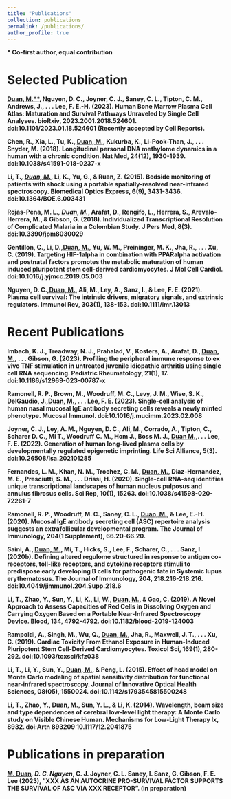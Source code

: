 ```yaml
---
title: "Publications"
collection: publications
permalink: /publications/
author_profile: true
---
```


<strong>* Co-first author, equal contribution</strong>
# Selected Publication

<i class="fa fa-file-text-o"></i> <u><strong>Duan, M.**</u>, Nguyen, D. C., Joyner, C. J., Saney, C. L., Tipton, C. M., Andrews, J., . . . Lee, F. E.-H. (2023). Human Bone Marrow Plasma Cell Atlas: Maturation and Survival Pathways Unraveled by Single Cell Analyses. bioRxiv, 2023.2001.2018.524601. doi:10.1101/2023.01.18.524601 (**Recently accepted by Cell Reports**).

<i class="fa fa-file-text-o"></i> Chen, R., Xia, L., Tu, K., <u><strong>Duan, M.</strong></u>, Kukurba, K., Li-Pook-Than, J., . . . Snyder, M. (2018). Longitudinal personal DNA methylome dynamics in a human with a chronic condition. Nat Med, 24(12), 1930-1939. doi:10.1038/s41591-018-0237-x

<i class="fa fa-file-text-o"></i> Li, T.<sup>*</sup>, <u><strong>Duan, M.</strong><sup>*</sup></u>, Li, K., Yu, G., & Ruan, Z. (2015). Bedside monitoring of patients with shock using a portable spatially-resolved near-infrared spectroscopy. Biomedical Optics Express, 6(9), 3431-3436. doi:10.1364/BOE.6.003431

<i class="fa fa-file-text-o"></i> Rojas-Pena, M. L.<sup>*</sup>, <u><strong>Duan, M.</strong><sup>*</sup></u>, Arafat, D., Rengifo, L., Herrera, S., Arevalo-Herrera, M., & Gibson, G. (2018). Individualized Transcriptional Resolution of Complicated Malaria in a Colombian Study. J Pers Med, 8(3). doi:10.3390/jpm8030029


<i class="fa fa-file-text-o"></i> Gentillon, C., Li, D.,<u><strong>Duan, M.</strong></u>, Yu, W. M., Preininger, M. K., Jha, R., . . . Xu, C. (2019). Targeting HIF-1alpha in combination with PPARalpha activation and postnatal factors promotes the metabolic maturation of human induced pluripotent stem cell-derived cardiomyocytes. J Mol Cell Cardiol. doi:10.1016/j.yjmcc.2019.05.003


<i class="fa fa-file-text-o"></i> Nguyen, D. C.,<u><strong>Duan, M.</strong></u>, Ali, M., Ley, A., Sanz, I., & Lee, F. E. (2021). Plasma cell survival: The intrinsic drivers, migratory signals, and extrinsic regulators. Immunol Rev, 303(1), 138-153. doi:10.1111/imr.13013

# Recent Publications

<i class="fa fa-file-text-o"></i> Imbach, K. J., Treadway, N. J., Prahalad, V., Kosters, A., Arafat, D., <u><strong>Duan, M.</strong></u>, . . . Gibson, G. (2023). Profiling the peripheral immune response to ex vivo TNF stimulation in untreated juvenile idiopathic arthritis using single cell RNA sequencing. Pediatric Rheumatology, 21(1), 17. doi:10.1186/s12969-023-00787-x


<i class="fa fa-file-text-o"></i> Ramonell, R. P., Brown, M., Woodruff, M. C., Levy, J. M., Wise, S. K., DelGaudio, J.,<u><strong>Duan, M.</strong></u>, . . . Lee, F. E. (2023). Single-cell analysis of human nasal mucosal IgE antibody secreting cells reveals a newly minted phenotype. Mucosal Immunol. doi:10.1016/j.mucimm.2023.02.008


<i class="fa fa-file-text-o"></i> Joyner, C. J., Ley, A. M., Nguyen, D. C., Ali, M., Corrado, A., Tipton, C., Scharer D. C., Mi T., Woodruff C. M., Hom J., Boss M. J., <u><strong>Duan M.</strong></u>,. . . Lee, F. E. (2022). Generation of human long-lived plasma cells by developmentally regulated epigenetic imprinting. Life Sci Alliance, 5(3). doi:10.26508/lsa.202101285


<i class="fa fa-file-text-o"></i> Fernandes, L. M., Khan, N. M., Trochez, C. M., <u><strong>Duan, M.</strong></u>, Diaz-Hernandez, M. E., Presciutti, S. M., . . . Drissi, H. (2020). Single-cell RNA-seq identifies unique transcriptional landscapes of human nucleus pulposus and annulus fibrosus cells. Sci Rep, 10(1), 15263. doi:10.1038/s41598-020-72261-7


<i class="fa fa-file-text-o"></i> Ramonell, R. P., Woodruff, M. C., Saney, C. L., <u><strong>Duan, M.</strong></u>, & Lee, E.-H. (2020). Mucosal IgE antibody secreting cell (ASC) repertoire analysis suggests an extrafollicular developmental program. The Journal of Immunology, 204(1 Supplement), 66.20-66.20. 

<i class="fa fa-file-text-o"></i> Saini, A., <u><strong>Duan, M.</strong></u>, Mi, T., Hicks, S., Lee, F., Scharer, C., . . . Sanz, I. (2020b). Defining altered regulome structured in response to antigen co-receptors, toll-like receptors, and cytokine receptors stimuli to predispose early developing B cells for pathogenic fate in Systemic lupus erythematosus. The Journal of Immunology, 204, 218.216-218.216. doi:10.4049/jimmunol.204.Supp.218.6

<i class="fa fa-file-text-o"></i> Li, T., Zhao, Y., Sun, Y., Li, K., Li, W., <u><strong>Duan, M.</strong></u>, & Gao, C. (2019). A Novel Approach to Assess Capacities of Red Cells in Dissolving Oxygen and Carrying Oxygen Based on a Portable Near-Infrared Spectroscopy Device. Blood, 134, 4792-4792. doi:10.1182/blood-2019-124003

<i class="fa fa-file-text-o"></i> Rampoldi, A., Singh, M., Wu, Q., <u><strong>Duan, M.</strong></u>, Jha, R., Maxwell, J. T., . . . Xu, C. (2019). Cardiac Toxicity From Ethanol Exposure in Human-Induced Pluripotent Stem Cell-Derived Cardiomyocytes. Toxicol Sci, 169(1), 280-292. doi:10.1093/toxsci/kfz038

<i class="fa fa-file-text-o"></i> Li, T., Li, Y., Sun, Y., <u><strong>Duan, M.</strong></u>, & Peng, L. (2015). Effect of head model on Monte Carlo modeling of spatial sensitivity distribution for functional near-infrared spectroscopy. Journal of Innovative Optical Health Sciences, 08(05), 1550024. doi:10.1142/s1793545815500248

<i class="fa fa-file-text-o"></i> Li, T., Zhao, Y., <u><strong>Duan, M.</strong></u>, Sun, Y. L., & Li, K. (2014). Wavelength, beam size and type dependences of cerebral low-level light therapy: A Monte Carlo study on Visible Chinese Human. Mechanisms for Low-Light Therapy Ix, 8932. doi:Artn 893209
10.1117/12.2041875

# Publications in preparation 

<i class="fa fa-file-text-o"></i> <u><strong>M. Duan</strong><sup>*</sup></u>, D. C. Nguyen<sup>*</sup>, C. J. Joyner, C. L. Saney, I. Sanz, G. Gibson, F. E. Lee (2023), ”XXX AS AN AUTOCRINE PRO-SURVIVAL FACTOR SUPPORTS THE SURVIVAL OF ASC VIA XXX RECEPTOR”. (in preparation)
